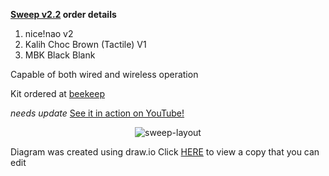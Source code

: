 **[Sweep v2.2](https://github.com/davidphilipbarr/Sweep/tree/main/Sweep%20v2.2) order details**
1. nice!nao v2
1. Kalih Choc Brown (Tactile) V1
1. MBK Black Blank

Capable of both wired and wireless operation

Kit ordered at [beekeep](https://shop.beekeeb.com/product/ferris-sweep-keyboard-diy-kit/)

_needs update_
[See it in action on YouTube!](https://youtu.be/IZ83uU0ltaE)
<div align="center">
  
  ![sweep-layout](https://user-images.githubusercontent.com/27895007/185715593-69f9f981-ae17-4788-b2a8-d1360c65622a.svg)

</div>

Diagram was created using draw.io
Click [HERE](https://viewer.diagrams.net/?tags=%7B%7D&highlight=0000ff&edit=_blank&layers=1&nav=1&title=sweep-layout.drawio#Uhttps%3A%2F%2Fdrive.google.com%2Fuc%3Fid%3D1eJrqAJkoFiEjM5GZY4EuauVtp0VhaR0j%26export%3Ddownload) to view a copy that you can edit
